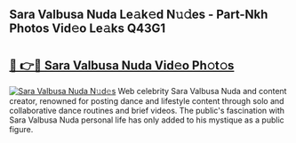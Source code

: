 ## Sara Valbusa Nuda Le𝚊k𝚎d N𝚞𝚍es - Part-Nkh Photos Vid𝚎o Le𝚊ks Q43G1

# <h2><a href="http://fbeakv.evod.top/?m=Sara+Valbusa+Nuda">🔗 👉🔴 Sara Valbusa Nuda Vid𝚎o Ph𝚘t𝚘s</a></h2>

[![Sara Valbusa Nuda N𝚞d𝚎s](https://i.imgur.com/8V9OHl7.gif)](http://fbeakv.evod.top/?m=Sara+Valbusa+Nuda)
Web celebrity Sara Valbusa Nuda and content creator, renowned for posting dance and lifestyle content through solo and collaborative dance routines and brief videos. The public's fascination with Sara Valbusa Nuda personal life has only added to his mystique as a public figure. 

